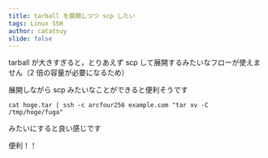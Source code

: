 ```yaml
---
title: tarball を展開しつつ scp したい
tags: Linux SSH
author: catatsuy
slide: false
---
```

tarball が大きすぎると，とりあえず scp して展開するみたいなフローが使えません（2 倍の容量が必要になるため）

展開しながら scp みたいなことができると便利そうです

    cat hoge.tar | ssh -c arcfour256 example.com "tar xv -C /tmp/hoge/fuga"

みたいにすると良い感じです

便利！！


